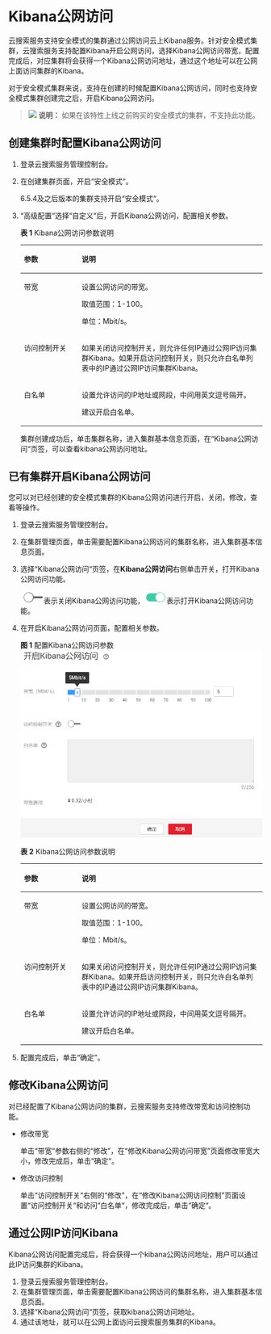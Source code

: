 # Kibana公网访问<a name="css_01_0088"></a>

云搜索服务支持安全模式的集群通过公网访问云上Kibana服务。针对安全模式集群，云搜索服务支持配置Kibana开启公网访问，选择Kibana公网访问带宽，配置完成后，对应集群将会获得一个Kibana公网访问地址，通过这个地址可以在公网上面访问集群的Kibana。

对于安全模式集群来说，支持在创建的时候配置Kibana公网访问，同时也支持安全模式集群创建完之后，开启Kibana公网访问。

>![](public_sys-resources/icon-note.gif) **说明：** 
>如果在该特性上线之前购买的安全模式的集群，不支持此功能。

## 创建集群时配置Kibana公网访问<a name="section1638913302523"></a>

1.  登录云搜索服务管理控制台。
2.  在创建集群页面，开启“安全模式“。

    6.5.4及之后版本的集群支持开启“安全模式“。

3.  “高级配置“选择“自定义“后，开启Kibana公网访问，配置相关参数。

    **表 1**  Kibana公网访问参数说明

    <a name="table17115184318116"></a>
    <table><thead align="left"><tr id="row13115543918"><th class="cellrowborder" valign="top" width="23.830000000000002%" id="mcps1.2.3.1.1"><p id="p6115643517"><a name="p6115643517"></a><a name="p6115643517"></a>参数</p>
    </th>
    <th class="cellrowborder" valign="top" width="76.17%" id="mcps1.2.3.1.2"><p id="p1611564318117"><a name="p1611564318117"></a><a name="p1611564318117"></a>说明</p>
    </th>
    </tr>
    </thead>
    <tbody><tr id="row15116743917"><td class="cellrowborder" valign="top" width="23.830000000000002%" headers="mcps1.2.3.1.1 "><p id="p10116443611"><a name="p10116443611"></a><a name="p10116443611"></a>带宽</p>
    </td>
    <td class="cellrowborder" valign="top" width="76.17%" headers="mcps1.2.3.1.2 "><p id="p1911615431411"><a name="p1911615431411"></a><a name="p1911615431411"></a>设置公网访问的带宽。</p>
    <p id="p458617258523"><a name="p458617258523"></a><a name="p458617258523"></a>取值范围：1-100。</p>
    <p id="p209154432526"><a name="p209154432526"></a><a name="p209154432526"></a>单位：Mbit/s。</p>
    </td>
    </tr>
    <tr id="row1811610437113"><td class="cellrowborder" valign="top" width="23.830000000000002%" headers="mcps1.2.3.1.1 "><p id="p911634315111"><a name="p911634315111"></a><a name="p911634315111"></a>访问控制开关</p>
    </td>
    <td class="cellrowborder" valign="top" width="76.17%" headers="mcps1.2.3.1.2 "><p id="p4116114313112"><a name="p4116114313112"></a><a name="p4116114313112"></a>如果关闭访问控制开关，则允许任何IP通过公网IP访问集群Kibana。如果开启访问控制开关，则只允许白名单列表中的IP通过公网IP访问集群Kibana。</p>
    </td>
    </tr>
    <tr id="row191163438120"><td class="cellrowborder" valign="top" width="23.830000000000002%" headers="mcps1.2.3.1.1 "><p id="p911694312110"><a name="p911694312110"></a><a name="p911694312110"></a>白名单</p>
    </td>
    <td class="cellrowborder" valign="top" width="76.17%" headers="mcps1.2.3.1.2 "><p id="p4116164313119"><a name="p4116164313119"></a><a name="p4116164313119"></a>设置允许访问的IP地址或网段，中间用英文逗号隔开。</p>
    <p id="p4726101014818"><a name="p4726101014818"></a><a name="p4726101014818"></a>建议开启白名单。</p>
    </td>
    </tr>
    </tbody>
    </table>

    集群创建成功后，单击集群名称，进入集群基本信息页面，在“Kibana公网访问“页签，可以查看kibana公网访问地址。


## 已有集群开启Kibana公网访问<a name="section18851031541"></a>

您可以对已经创建的安全模式集群的Kibana公网访问进行开启，关闭，修改，查看等操作。

1.  登录云搜索服务管理控制台。
2.  在集群管理页面，单击需要配置Kibana公网访问的集群名称，进入集群基本信息页面。
3.  选择“Kibana公网访问“页签，在**Kibana公网访问**右侧单击开关，打开Kibana公网访问功能。

    ![](figures/icon-close-css.png)表示关闭Kibana公网访问功能，![](figures/icon-open-hws-css-7.png)表示打开Kibana公网访问功能。

4.  在开启Kibana公网访问页面，配置相关参数。

    **图 1**  配置Kibana公网访问参数<a name="fig2577924112511"></a>  
    ![](figures/配置Kibana公网访问参数.png "配置Kibana公网访问参数")

    **表 2**  Kibana公网访问参数说明

    <a name="table145611511676"></a>
    <table><thead align="left"><tr id="css_01_0088_row13115543918"><th class="cellrowborder" valign="top" width="23.830000000000002%" id="mcps1.2.3.1.1"><p id="css_01_0088_p6115643517"><a name="css_01_0088_p6115643517"></a><a name="css_01_0088_p6115643517"></a>参数</p>
    </th>
    <th class="cellrowborder" valign="top" width="76.17%" id="mcps1.2.3.1.2"><p id="css_01_0088_p1611564318117"><a name="css_01_0088_p1611564318117"></a><a name="css_01_0088_p1611564318117"></a>说明</p>
    </th>
    </tr>
    </thead>
    <tbody><tr id="css_01_0088_row15116743917"><td class="cellrowborder" valign="top" width="23.830000000000002%" headers="mcps1.2.3.1.1 "><p id="css_01_0088_p10116443611"><a name="css_01_0088_p10116443611"></a><a name="css_01_0088_p10116443611"></a>带宽</p>
    </td>
    <td class="cellrowborder" valign="top" width="76.17%" headers="mcps1.2.3.1.2 "><p id="css_01_0088_p1911615431411"><a name="css_01_0088_p1911615431411"></a><a name="css_01_0088_p1911615431411"></a>设置公网访问的带宽。</p>
    <p id="css_01_0088_p458617258523"><a name="css_01_0088_p458617258523"></a><a name="css_01_0088_p458617258523"></a>取值范围：1-100。</p>
    <p id="css_01_0088_p209154432526"><a name="css_01_0088_p209154432526"></a><a name="css_01_0088_p209154432526"></a>单位：Mbit/s。</p>
    </td>
    </tr>
    <tr id="css_01_0088_row1811610437113"><td class="cellrowborder" valign="top" width="23.830000000000002%" headers="mcps1.2.3.1.1 "><p id="css_01_0088_p911634315111"><a name="css_01_0088_p911634315111"></a><a name="css_01_0088_p911634315111"></a>访问控制开关</p>
    </td>
    <td class="cellrowborder" valign="top" width="76.17%" headers="mcps1.2.3.1.2 "><p id="css_01_0088_p4116114313112"><a name="css_01_0088_p4116114313112"></a><a name="css_01_0088_p4116114313112"></a>如果关闭访问控制开关，则允许任何IP通过公网IP访问集群Kibana。如果开启访问控制开关，则只允许白名单列表中的IP通过公网IP访问集群Kibana。</p>
    </td>
    </tr>
    <tr id="css_01_0088_row191163438120"><td class="cellrowborder" valign="top" width="23.830000000000002%" headers="mcps1.2.3.1.1 "><p id="css_01_0088_p911694312110"><a name="css_01_0088_p911694312110"></a><a name="css_01_0088_p911694312110"></a>白名单</p>
    </td>
    <td class="cellrowborder" valign="top" width="76.17%" headers="mcps1.2.3.1.2 "><p id="css_01_0088_p4116164313119"><a name="css_01_0088_p4116164313119"></a><a name="css_01_0088_p4116164313119"></a>设置允许访问的IP地址或网段，中间用英文逗号隔开。</p>
    <p id="css_01_0088_p4726101014818"><a name="css_01_0088_p4726101014818"></a><a name="css_01_0088_p4726101014818"></a>建议开启白名单。</p>
    </td>
    </tr>
    </tbody>
    </table>

5.  配置完成后，单击“确定”。

## 修改Kibana公网访问<a name="section1697222318302"></a>

对已经配置了Kibana公网访问的集群，云搜索服务支持修改带宽和访问控制功能。

-   修改带宽

    单击“带宽“参数右侧的“修改”，在“修改Kibana公网访问带宽”页面修改带宽大小，修改完成后，单击“确定“。

-   修改访问控制

    单击“访问控制开关“右侧的“修改”，在“修改Kibana公网访问控制”页面设置“访问控制开关“和访问“白名单“，修改完成后，单击“确定“。


## 通过公网IP访问Kibana<a name="section2022235142517"></a>

Kibana公网访问配置完成后，将会获得一个kibana公网访问地址，用户可以通过此IP访问集群的Kibana。

1.  登录云搜索服务管理控制台。
2.  在集群管理页面，单击需要配置Kibana公网访问的集群名称，进入集群基本信息页面。
3.  选择“Kibana公网访问“页签，获取kibana公网访问地址。
4.  通过该地址，就可以在公网上面访问云搜索服务集群的Kibana。

